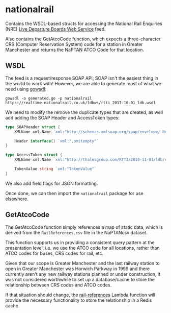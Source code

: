 # nationalrail

Contains the WSDL-based structs for accessing the National Rail Enquiries (NRE)
[Live Departure Boards Web Service](http://lite.realtime.nationalrail.co.uk/openldbws/) 
feed.

Also contains the GetAtcoCode function, which expects a three-character CRS
(Computer Reservation System) code for a station in Greater Manchester and 
returns the NaPTAN ATCO Code for that location.

## WSDL

The feed is a request/response SOAP API; SOAP isn't the easiest thing in the
world to work with! However, we are able to generate most of what we need using
 [gowsdl](https://github.com/hooklift/gowsdl):

```
gowsdl -o generated.go -p nationalrail https://realtime.nationalrail.co.uk/ldbws/rtti_2017-10-01_ldb.wsdl
```

We need to modify the remove the duplicate types that are created, as
well add adding the SOAP Header and AccessToken types:

```go
type SOAPHeader struct {
	XMLName xml.Name `xml:"http://schemas.xmlsoap.org/soap/envelope/ Header"`

	Header interface{} `xml:",omitempty"`
}

type AccessToken struct {
	XMLName xml.Name `xml:"http://thalesgroup.com/RTTI/2010-11-01/ldb/commontypes AccessToken"`

	TokenValue string `xml:"TokenValue"`
}
```

We also add field flags for JSON formatting.

Once done, we can then import the `nationalrail` package for use elsewhere.

## GetAtcoCode

The GetAtcoCode function simply references a map of static data, which is
derived from the `RailReferences.csv` file in the NaPTANcsv dataset.

This function supports us in providing a consistent query pattern at the
presentation level, i.e. we use the ATCO code for all locations, rather than
ATCO codes for buses, CRS codes for rail, etc.

Given that our scope is Greater Manchester and the last railway station to open
in Greater Manchester was Horwich Parkway in 1999 and there currently aren't any
new railway stations planned or under construction, it was not considered
worthwhile to set up a database/cache to store the relationship between CRS
codes and ATCO codes.

If that situation should change, the [rail-references](../rail-references/README.md)
Lambda function will provide the necessary functionality to store the 
relationship in a Redis cache.
